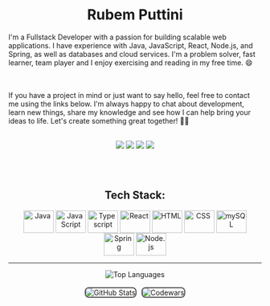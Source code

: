 <h1 align="center">Rubem Puttini</h1>
I'm a Fullstack Developer with a passion for building scalable web applications. I have experience with Java, JavaScript, React, Node.js, and Spring, as well as databases and cloud services. I'm a problem solver, fast learner, team player and I enjoy exercising and reading in my free time. 😄

<br><br>
If you have a project in mind or just want to say hello, feel free to contact me using the links below. I'm always happy to chat about development, learn new things, share my knowledge and see how I can help bring your ideas to life. Let's create something great together! 👊🏻

<br>

<div align="center"> 
  <a href = "mailto:rubem.staciariniputtini@gmail.com"><img src="https://img.shields.io/badge/Gmail-D14836?style=for-the-badge&logo=gmail&logoColor=white" target="_blank"></a>
  <a href="https://www.linkedin.com/in/rubemputtini" target="_blank"><img src="https://img.shields.io/badge/-LinkedIn-%230077B5?style=for-the-badge&logo=linkedin&logoColor=white" target="_blank"></a>
  <a href="https://www.codewars.com/users/rubemputtini" target="_blank"><img src="https://img.shields.io/badge/Codewars-B1361E?style=for-the-badge&logo=Codewars&logoColor=white" target="_blank"></a>
  <a href="https://www.hackerrank.com/rubemputtini" target="_blank"><img src="https://img.shields.io/badge/-Hackerrank-2EC866?style=for-the-badge&logo=HackerRank&logoColor=white" target="_blank"></a> 
</div>

<br><br>

<h2 align="center">Tech Stack:</h2>
<div align="center" style="display: inline_block">
  <img align="center" alt="Java" height="45" width="60" src="https://cdn.jsdelivr.net/gh/devicons/devicon/icons/java/java-original.svg">
  <img align="center" alt="JavaScript" height="45" width="60" src="https://cdn.jsdelivr.net/gh/devicons/devicon/icons/javascript/javascript-original.svg">
  <img align="center" alt="Typescript" height="45" width="60" src="https://cdn.jsdelivr.net/gh/devicons/devicon/icons/typescript/typescript-original.svg">
  <img align="center" alt="React" height="45" width="60" src="https://cdn.jsdelivr.net/gh/devicons/devicon/icons/react/react-original.svg">
  <img align="center" alt="HTML" height="45" width="60" src="https://cdn.jsdelivr.net/gh/devicons/devicon/icons/html5/html5-original.svg">
  <img align="center" alt="CSS" height="45" width="60" src="https://cdn.jsdelivr.net/gh/devicons/devicon/icons/css3/css3-original.svg">
  <img align="center" alt="mySQL" height="45" width="60" src="https://cdn.jsdelivr.net/gh/devicons/devicon/icons/mysql/mysql-original.svg">
  <img align="center" alt="Spring" height="45" width="60" src="https://cdn.jsdelivr.net/gh/devicons/devicon/icons/spring/spring-original.svg">
  <img align="center" alt="Node.js" height="45" width="60" src="https://cdn.jsdelivr.net/gh/devicons/devicon/icons/nodejs/nodejs-original.svg">
</div>

<hr>

<div align="center">
  <img src="https://github-readme-stats.vercel.app/api/top-langs/?username=rubemputtini&layout=compact" alt="Top Languages"><br><br>
  <div style="display: flex; justify-content: center; align-items: center;">
  <img src="https://github-readme-stats.vercel.app/api?username=rubemputtini&show_icons=true&theme=gruvbox" alt="GitHub Stats" style="border: 2px solid #4e4e4e; border-radius: 8px; margin-right: 10px;">
  <img src="https://github.r2v.ch/codewars?user=rubemputtini&stroke=%23BB432C" alt="Codewars" style="border: 2px solid #4e4e4e; border-radius: 8px;">
</div>
</div>
